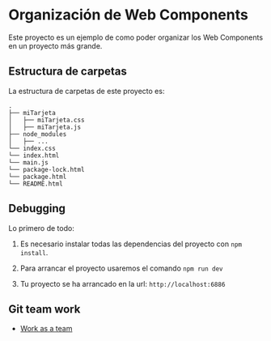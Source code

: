 # Organización de Web Components

Este proyecto es un ejemplo de como poder organizar los Web Components en un proyecto más grande.

## Estructura de carpetas

La estructura de carpetas de este proyecto es:

```
.
├── miTarjeta
│   ├── miTarjeta.css
│   ├── miTarjeta.js
├── node_modules
│   ├── ...
└── index.css
└── index.html
└── main.js
└── package-lock.html
└── package.html
└── README.html
```

## Debugging
Lo primero de todo:

1. Es necesario instalar todas las dependencias del proyecto con `npm install`.

2. Para arrancar el proyecto usaremos el comando `npm run dev`

3. Tu proyecto se ha arrancado en la url: `http://localhost:6886`

## Git team work

* [Work as a team](https://www.linkedin.com/feed/update/urn:li:activity:7297547140006895617/)